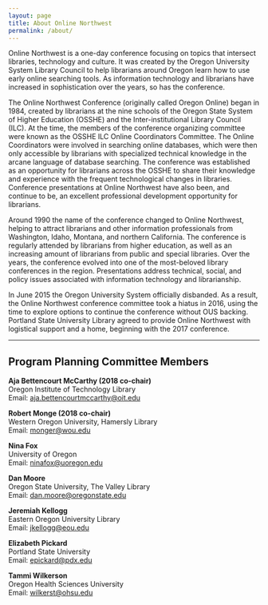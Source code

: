 ```yaml
---
layout: page
title: About Online Northwest
permalink: /about/
---
```


Online Northwest is a one-day conference focusing on topics that intersect libraries, technology and culture. It was created by the Oregon University System Library Council to help librarians around Oregon learn how to use early online searching tools. As information technology and librarians have increased in sophistication over the years, so has the conference.

The Online Northwest Conference (originally called Oregon Online) began in 1984, created by librarians at the nine schools of the Oregon State System of Higher Education (OSSHE) and the Inter-institutional Library Council (ILC). At the time, the members of the conference organizing committee were known as the OSSHE ILC Online Coordinators Committee. The Online Coordinators were involved in searching online databases, which were then only accessible by librarians with specialized technical knowledge in the arcane language of database searching. The conference was established as an opportunity for librarians across the OSSHE to share their knowledge and experience with the frequent technological changes in libraries. Conference presentations at Online Northwest have also been, and continue to be, an excellent professional development opportunity for librarians. 

Around 1990 the name of the conference changed to Online Northwest, helping to attract librarians and other information professionals from Washington, Idaho, Montana, and northern California. The conference is regularly attended by librarians from higher education, as well as an increasing amount of librarians from public and special libraries. Over the years, the conference evolved into one of the most-beloved library conferences in the region. Presentations address technical, social, and policy issues associated with information technology and librarianship. 

In June 2015 the Oregon University System officially disbanded.  As a result, the Online Northwest conference committee took a hiatus in 2016, using the time to explore options to continue the conference without OUS backing.  Portland State University Library agreed to provide Online Northwest with logistical support and a home, beginning with the 2017 conference.

- - -

## Program Planning Committee Members

**Aja Bettencourt McCarthy (2018 co-chair)**   
Oregon Institute of Technology Library  
Email: aja.bettencourtmccarthy@oit.edu  

**Robert Monge (2018 co-chair)**  
Western Oregon University, Hamersly Library  
Email: monger@wou.edu  

**Nina Fox**  
University of Oregon  
Email: ninafox@uoregon.edu  

**Dan Moore**  
Oregon State University, The Valley Library  
Email: dan.moore@oregonstate.edu  
 
**Jeremiah Kellogg**  
Eastern Oregon University Library  
Email: jkellogg@eou.edu  

**Elizabeth Pickard**  
Portland State University  
Email: epickard@pdx.edu  

**Tammi Wilkerson**  
Oregon Health Sciences University  
Email: wilkerst@ohsu.edu  
